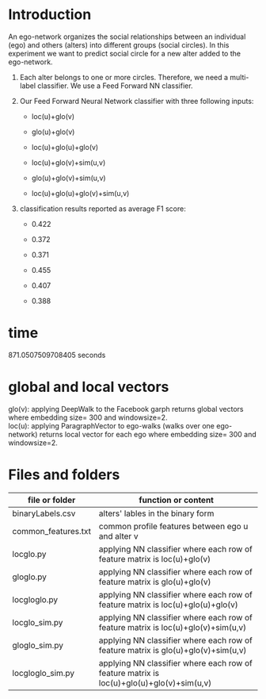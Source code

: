 # Introduction

An ego-network organizes the social relationships between an individual (ego) and others
(alters) into different groups (social circles). In this experiment we want to predict social circle for a new alter added to the ego-network.<br />

1) Each alter belongs to one or more circles. Therefore, we need a multi-label classifier. We use a Feed Forward NN classifier.<br />

2) Our Feed Forward Neural Network classifier with three following inputs:<br />
   - loc(u)+glo(v) <br />
   - glo(u)+glo(v) <br />
   - loc(u)+glo(u)+glo(v) <br />

   - loc(u)+glo(v)+sim(u,v) <br />
   - glo(u)+glo(v)+sim(u,v) <br />
   - loc(u)+glo(u)+glo(v)+sim(u,v)<br />

3) classification results reported as average F1 score:<br />

   - 0.422<br />
   - 0.372<br />
   - 0.371<br />

   - 0.455<br />
   - 0.407<br />
   - 0.388<br />
# time
871.0507509708405 seconds 

# global and local vectors

glo(v): applying DeepWalk to the Facebook garph returns global vectors where embedding size= 300 and windowsize=2.<br />
loc(u): applying ParagraphVector to ego-walks (walks over one ego-network) returns local vector for each ego where embedding size= 300 and windowsize=2.<br />

# Files and folders
 
| file or folder                  |                                           function or content                                                  | 
| ------------------------------- |--------------------------------------------------------------------------------------------------------------- |
|binaryLabels.csv                 | alters' lables in the binary form                                                                              |
|common_features.txt              | common profile features between ego u and alter v                                                              |
|locglo.py                        | applying NN classifier where each row of feature matrix is loc(u)+glo(v)                                       | 
|gloglo.py                        | applying NN classifier where each row of feature matrix is glo(u)+glo(v)                                       |
|locgloglo.py                     | applying NN classifier where each row of feature matrix is loc(u)+glo(u)+glo(v)                                |
|locglo_sim.py                    | applying NN classifier where each row of feature matrix is loc(u)+glo(v)+sim(u,v)                              | 
|gloglo_sim.py                    | applying NN classifier where each row of feature matrix is glo(u)+glo(v)+sim(u,v)                              |
|locgloglo_sim.py                 | applying NN classifier where each row of feature matrix is loc(u)+glo(u)+glo(v)+sim(u,v)                       |







 

